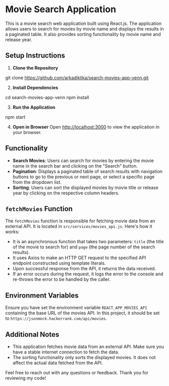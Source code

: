 # Movie Search Application

This is a movie search web application built using React.js. The application allows users to search for movies by movie name and displays the results in a paginated table. It also provides sorting functionality by movie name and release year.

## Setup Instructions

1. **Clone the Repository**

git clone https://github.com/arkadiklika/search-movies-app-venn.git

2. **Install Dependencies**

cd search-movies-app-venn
npm install

3. **Run the Application**

npm start

4. **Open in Browser**
   Open [http://localhost:3000](http://localhost:3000) to view the application in your browser.

## Functionality

- **Search Movies**: Users can search for movies by entering the movie name in the search bar and clicking on the "Search" button.
- **Pagination**: Displays a paginated table of search results with navigation buttons to go to the previous or next page, or select a specific page from the dropdown list.
- **Sorting**: Users can sort the displayed movies by movie title or release year by clicking on the respective column headers.

## `fetchMovies` Function

The `fetchMovies` function is responsible for fetching movie data from an external API. It is located in `src/services/movies_api.js`. Here's how it works:

- It is an asynchronous function that takes two parameters: `title` (the title of the movie to search for) and `page` (the page number of the search results).
- It uses Axios to make an HTTP GET request to the specified API endpoint constructed using template literals.
- Upon successful response from the API, it returns the data received.
- If an error occurs during the request, it logs the error to the console and re-throws the error to be handled by the caller.

## Environment Variables

Ensure you have set the environment variable `REACT_APP_MOVIES_API` containing the base URL of the movies API. In this project, it should be set to `https://jsonmock.hackerrank.com/api/movies`.

## Additional Notes

- This application fetches movie data from an external API. Make sure you have a stable internet connection to fetch the data.
- The sorting functionality only sorts the displayed movies. It does not affect the actual data fetched from the API.

Feel free to reach out with any questions or feedback. Thank you for reviewing my code!

